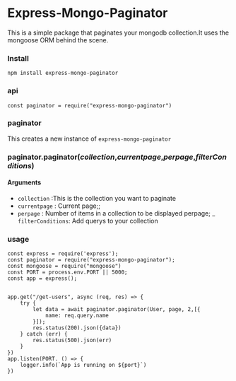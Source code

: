 # Express-Mongo-Paginator

This is a simple package that paginates your mongodb collection.It uses the mongoose ORM behind the scene.

### Install
`npm install express-mongo-paginator`

### api
`const paginator = require("express-mongo-paginator")`

### paginator
This creates a new instance of `express-mongo-paginator`

### paginator.paginator(*collection*,*currentpage*,*perpage*,*filterConditions*)

#### Arguments
- `collection` :This is the collection you want to paginate
- `currentpage` : Current page;;
- `perpage` : Number of items in a collection to be displayed perpage;
_ `filterConditions`: Add querys to your collection

### usage

```
const express = require('express');
const paginator = require("express-mongo-paginator");
const mongoose = require("mongoose")
const PORT = process.env.PORT || 5000;
const app = express();


app.get("/get-users", async (req, res) => {
    try {
        let data = await paginator.paginator(User, page, 2,[{
            name: req.query.name
        }]);
        res.status(200).json({data})
    } catch (err) {
        res.status(500).json(err)
    }
})
app.listen(PORT. () => {
    logger.info(`App is running on ${port}`)
})
```

